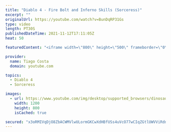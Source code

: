 ```yaml
---
title: "Diablo 4 - Fire Bolt and Inferno Skills (Sorceress)"
excerpt: ""
originalUrl: https://youtube.com/watch?v=BunDqRP31Gs
type: video
length: PT30S
publishedDateTime: 2021-11-12T17:11:05Z
heat: 50

featuredContent: "<iframe width=\"800\" height=\"500\" frameborder=\"0\" src=\"https://www.youtube.com/embed/BunDqRP31Gs\" allow=\"accelerometer; autoplay; encrypted-media; gyroscope; picture-in-picture\" allowfullscreen></iframe>"

provider:
  name: Tiago Costa
  domain: youtube.com

topics:
  - Diablo 4
  - Sorceress

images:
  - url: https://www.youtube.com/img/desktop/supported_browsers/dinosaur.png
    width: 1200
    height: 800
    isCached: true

secured: "x3oRMIVqDjO8ZbACWMVlwULormGKCwXdHBfUSs4uVcO77wCIqZGtlUWVViRdnhoqDYafCXDu7NihoQqVMZ/9tftJFlOZRVV/9Aauq/o0h3qzxitpi8Rg7Q+SkuYCR+VSaAl7vSTXSef8j6/CPuA2h7JhUpw6VEcZ5EJfiG6+G0lgVkP0nffoaDEZd6VVr4zJqwsJ0U0HqKY6MPhIqOjLSR9Vj4GhvxROYiJGsiHkk+AzWKsVH5fL53RvkpbFCC+vonUs5BDIRdoEkq8Sgg4HhJDfZQtz4y1FiEsNMK+vZE1KqqYEcZ7n0cIWDxWy44p832HJ9XKpT0xfuzEdhxucNi1WIWbgpXflNPi14GRebe8pYsVUxholDvoO6a9EPxi3JOhYaab1y5sXXkUk/XqRWcV55EkuNQv12CdVqNwWo8c=;ffbmaE9HKYXZN+NFz7H2MA=="
---
```


